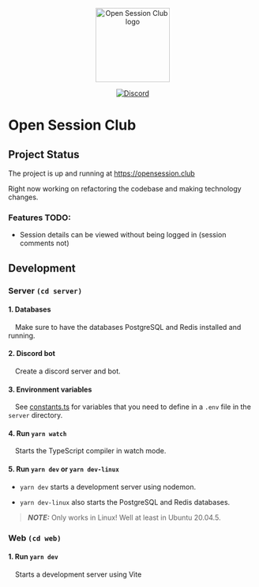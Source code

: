 <p align="center">
  <a href="https://opensession.club">
    <img width="150" src="./media/open-session-club-logo-white.png" alt="Open Session Club logo" />
  </a>
</p>
<div align="center">
  <a href="https://discord.gg/Ms3HUBSKXv">
    <img alt="Discord" src="https://img.shields.io/discord/1045945194752782356?color=5865F2&logo=discord&logoColor=ffffff" />
  </a>
</div>

# Open Session Club

## Project Status

The project is up and running at https://opensession.club

Right now working on refactoring the codebase and making technology changes.

### Features TODO:

- Session details can be viewed without being logged in (session comments not)

## Development

### Server `(cd server)`

#### 1. Databases

&emsp;Make sure to have the databases PostgreSQL and Redis installed and running.

#### 2. Discord bot

&emsp;Create a discord server and bot.

#### 3. Environment variables

&emsp;See [constants.ts](./server/src/constants.ts) for variables that you need to define in a `.env` file in the `server` directory.

#### 4. Run `yarn watch`

&emsp;Starts the TypeScript compiler in watch mode.

#### 5. Run `yarn dev` or `yarn dev-linux`

- `yarn dev` starts a development server using nodemon.

- `yarn dev-linux` also starts the PostgreSQL and Redis databases.

> **_NOTE:_** Only works in Linux! Well at least in Ubuntu 20.04.5.

### Web `(cd web)`

#### 1. Run `yarn dev`

&emsp;Starts a development server using Vite
